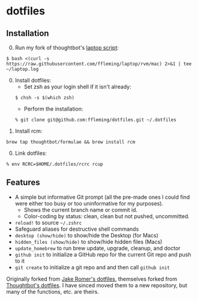 dotfiles
=========

Installation
------------

00. Run my fork of thoughtbot's [laptop script](http://github.com/ffleming/laptop):
```
$ bash <(curl -s https://raw.githubusercontent.com/ffleming/laptop/rvm/mac) 2>&1 | tee ~/laptop.log
```
00. Install dotfiles:
    * Set zsh as your login shell if it isn't already: 
    ```
    $ chsh -s $(which zsh)
    ```
    * Perform the installation:
    ```
    % git clone git@github.com:ffleming/dotfiles.git ~/.dotfiles
    ```
00. Install rcm: 
```
brew tap thoughtbot/formulae && brew install rcm
```
00. Link dotfiles:
```
% env RCRC=$HOME/.dotfiles/rcrc rcup
```

Features
-------- 

* A simple but informative Git prompt (all the pre-made ones I could find were either too busy or too uninformative for my purposes). 
    - Shows the current branch name or commit id.
    - Color-coding by status: clean, clean but not pushed, uncommitted.
* `reload!` to source `~/.zshrc`
* Safeguard aliases for destructive shell commands
* `desktop (show/hide)` to show/hide the Desktop (for Macs)
* `hidden_files (show/hide)` to show/hide hidden files (Macs)
* `update_homebrew` to run brew update, upgrade, cleanup, and doctor
* `github init` to initialize a GitHub repo for the current Git repo and push to it
* `git create` to initialize a git repo and and then call `github init`

Originally forked from [Jake Romer's dotfiles](https://github.com/jkrmr/dotfiles), themselves forked from [Thoughtbot's dotfiles](https://github.com/thoughtbot/dotfiles).  I have sinced moved them to a new repository, but many of the functions, etc. are theirs.
